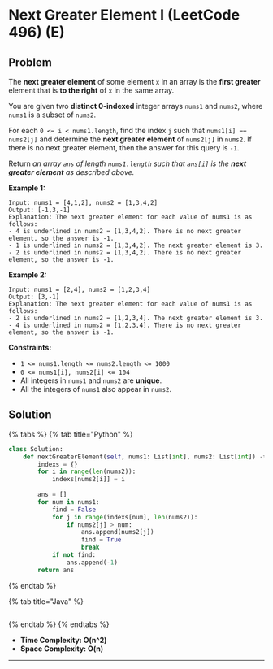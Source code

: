 # Next Greater Element I (LeetCode 496) (E)

## Problem

The **next greater element** of some element `x` in an array is the **first greater** element that is **to the right** of `x` in the same array.

You are given two **distinct 0-indexed** integer arrays `nums1` and `nums2`, where `nums1` is a subset of `nums2`.

For each `0 <= i < nums1.length`, find the index `j` such that `nums1[i] == nums2[j]` and determine the **next greater element** of `nums2[j]` in `nums2`. If there is no next greater element, then the answer for this query is `-1`.

Return _an array _`ans`_ of length _`nums1.length`_ such that _`ans[i]`_ is the **next greater element** as described above._

&#x20;

**Example 1:**

```
Input: nums1 = [4,1,2], nums2 = [1,3,4,2]
Output: [-1,3,-1]
Explanation: The next greater element for each value of nums1 is as follows:
- 4 is underlined in nums2 = [1,3,4,2]. There is no next greater element, so the answer is -1.
- 1 is underlined in nums2 = [1,3,4,2]. The next greater element is 3.
- 2 is underlined in nums2 = [1,3,4,2]. There is no next greater element, so the answer is -1.
```

**Example 2:**

```
Input: nums1 = [2,4], nums2 = [1,2,3,4]
Output: [3,-1]
Explanation: The next greater element for each value of nums1 is as follows:
- 2 is underlined in nums2 = [1,2,3,4]. The next greater element is 3.
- 4 is underlined in nums2 = [1,2,3,4]. There is no next greater element, so the answer is -1.
```

&#x20;

**Constraints:**

* `1 <= nums1.length <= nums2.length <= 1000`
* `0 <= nums1[i], nums2[i] <= 104`
* All integers in `nums1` and `nums2` are **unique**.
* All the integers of `nums1` also appear in `nums2`.

## Solution&#x20;

{% tabs %}
{% tab title="Python" %}
```python
class Solution:
    def nextGreaterElement(self, nums1: List[int], nums2: List[int]) -> List[int]:
        indexs = {}
        for i in range(len(nums2)):
            indexs[nums2[i]] = i
        
        ans = []
        for num in nums1:
            find = False
            for j in range(indexs[num], len(nums2)):
                if nums2[j] > num:
                    ans.append(nums2[j])
                    find = True
                    break
            if not find:
                ans.append(-1)
        return ans
```
{% endtab %}

{% tab title="Java" %}
```java
```
{% endtab %}
{% endtabs %}

* **Time Complexity: O(n^2)**
* **Space Complexity: O(n)**

****
